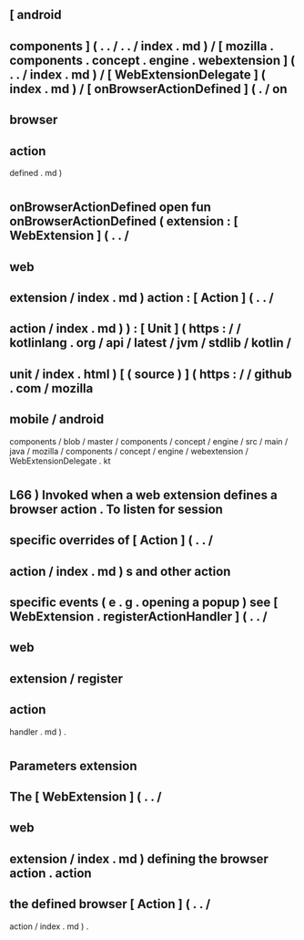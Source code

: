 [
android
-
components
]
(
.
.
/
.
.
/
index
.
md
)
/
[
mozilla
.
components
.
concept
.
engine
.
webextension
]
(
.
.
/
index
.
md
)
/
[
WebExtensionDelegate
]
(
index
.
md
)
/
[
onBrowserActionDefined
]
(
.
/
on
-
browser
-
action
-
defined
.
md
)
#
onBrowserActionDefined
open
fun
onBrowserActionDefined
(
extension
:
[
WebExtension
]
(
.
.
/
-
web
-
extension
/
index
.
md
)
action
:
[
Action
]
(
.
.
/
-
action
/
index
.
md
)
)
:
[
Unit
]
(
https
:
/
/
kotlinlang
.
org
/
api
/
latest
/
jvm
/
stdlib
/
kotlin
/
-
unit
/
index
.
html
)
[
(
source
)
]
(
https
:
/
/
github
.
com
/
mozilla
-
mobile
/
android
-
components
/
blob
/
master
/
components
/
concept
/
engine
/
src
/
main
/
java
/
mozilla
/
components
/
concept
/
engine
/
webextension
/
WebExtensionDelegate
.
kt
#
L66
)
Invoked
when
a
web
extension
defines
a
browser
action
.
To
listen
for
session
-
specific
overrides
of
[
Action
]
(
.
.
/
-
action
/
index
.
md
)
s
and
other
action
-
specific
events
(
e
.
g
.
opening
a
popup
)
see
[
WebExtension
.
registerActionHandler
]
(
.
.
/
-
web
-
extension
/
register
-
action
-
handler
.
md
)
.
#
#
#
Parameters
extension
-
The
[
WebExtension
]
(
.
.
/
-
web
-
extension
/
index
.
md
)
defining
the
browser
action
.
action
-
the
defined
browser
[
Action
]
(
.
.
/
-
action
/
index
.
md
)
.
